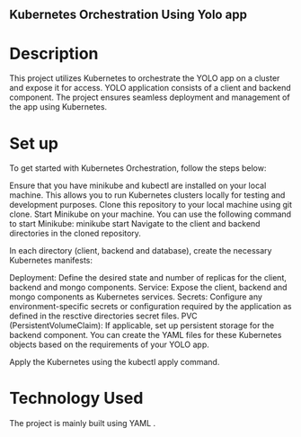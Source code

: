  ## Kubernetes Orchestration Using Yolo app

# Description
This project utilizes Kubernetes to orchestrate the YOLO app on a cluster and expose it for access. YOLO  application consists of a client and backend component. The project ensures seamless deployment and management of the app using Kubernetes.

# Set up
To get started with  Kubernetes Orchestration, follow the steps below:

Ensure that you have minikube and kubectl are installed on your local machine. This allows you to run Kubernetes clusters locally for testing and development purposes.
Clone this repository to your local machine using git clone.
Start Minikube on your machine. You can use the following command to start Minikube:
minikube start
Navigate to the client and backend directories in the cloned repository.

In each directory (client, backend and database), create the necessary Kubernetes manifests:

Deployment: Define the desired state and number of replicas for the client, backend and mongo components.
Service: Expose the client, backend and mongo components as Kubernetes services.
Secrets: Configure any environment-specific secrets or configuration required by the application as defined in the resctive directories secret files.
PVC (PersistentVolumeClaim): If applicable, set up persistent storage for the backend component.
You can create the YAML files for these Kubernetes objects based on the requirements of your YOLO app.

Apply the Kubernetes using the kubectl apply command. 

# Technology Used
The project is mainly built using YAML .